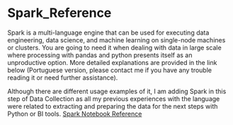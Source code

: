 # Spark_Reference
Spark is a multi-language engine that can be used for executing data engineering, data science, and machine learning on single-node machines or clusters. You are going to need it when dealing with data in large scale where processing with pandas and python presents itself as an unproductive option. More detailed explanations are provided in the link below (Portuguese version, please contact me if you have any trouble reading it or need further assistance).

Although there are different usage examples of it, I am adding Spark in this step of Data Collection as all my previous experiences with the language were related to extracting and preparing the data for the next steps with Python or BI tools.
[Spark Notebook Reference](notebook_final_referencia.ipynb)
